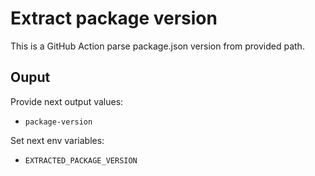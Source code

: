 # Extract package version

This is a GitHub Action parse package.json version from provided path.

## Ouput
Provide next output values:
- `package-version`

Set next env variables:
- `EXTRACTED_PACKAGE_VERSION`